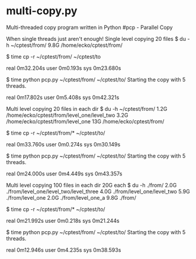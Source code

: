 # multi-copy.py
Multi-threaded copy program written in Python
#pcp - Parallel Copy

When single threads just aren't enough!
Single level copying 20 files
$ du -h ~/cptest/from/ 9.8G /home/ecko/cptest/from/

$ time cp -r ~/cptest/from/ ~/cptest/to

real 0m32.204s user 0m0.193s sys 0m23.680s

$ time python pcp.py ~/cptest/from/ ~/cptest/to/ Starting the copy with 5 threads.

real 0m17.802s user 0m5.408s sys 0m42.321s

Multi level copying 20 files in each dir
$ du -h ~/cptest/from/ 1.2G /home/ecko/cptest/from/level_one/level_two 3.2G /home/ecko/cptest/from/level_one 13G /home/ecko/cptest/from/

$ time cp -r ~/cptest/from/* ~/cptest/to/

real 0m33.760s user 0m0.274s sys 0m30.149s

$ time python pcp.py ~/cptest/from/ ~/cptest/to/ Starting the copy with 5 threads.

real 0m24.000s user 0m4.449s sys 0m43.357s

Multi level copying 100 files in each dir 20G each
$ du -h ./from/ 2.0G ./from/level_one/level_two/level_three 4.0G ./from/level_one/level_two 5.9G ./from/level_one 2.0G ./from/level_one_a 9.8G ./from/

$ time cp -r ~/cptest/from/* ~/cptest/to/

real 0m21.992s user 0m0.218s sys 0m21.244s

$ time python pcp.py ~/cptest/from/ ~/cptest/to/ Starting the copy with 5 threads.

real 0m12.946s user 0m4.235s sys 0m38.593s
